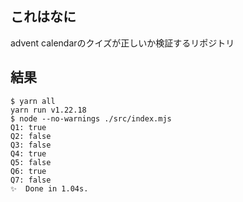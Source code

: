 ## これはなに
advent calendarのクイズが正しいか検証するリポジトリ

## 結果
```
$ yarn all
yarn run v1.22.18
$ node --no-warnings ./src/index.mjs
Q1: true
Q2: false
Q3: false
Q4: true
Q5: false
Q6: true
Q7: false
✨  Done in 1.04s.
```
